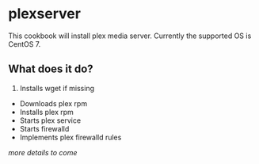 # plexserver

This cookbook will install plex media server. Currently the supported OS is CentOS 7.

## What does it do?

1. Installs wget if missing
- Downloads plex rpm
- Installs plex rpm
- Starts plex service
- Starts firewalld
- Implements plex firewalld rules

*more details to come*
